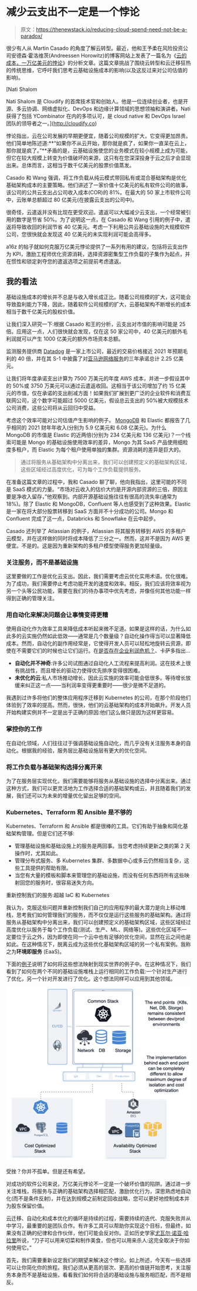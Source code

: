 # 减少云支出不一定是一个悖论

> 原文：<https://thenewstack.io/reducing-cloud-spend-need-not-be-a-paradox/>

很少有人从 Martin Casado 的角度了解云转型。最近，他和王予柔在风险投资公司安德森·霍洛维茨(Andreessen Horowitz)的博客网站上发表了一篇名为《[云的成本，一万亿美元的悖论](https://a16z.com/2021/05/27/cost-of-cloud-paradox-market-cap-cloud-lifecycle-scale-growth-repatriation-optimization/)》的分析文章。这篇文章挑战了围绕云转型和云迁移狂热的传统思维，它呼吁我们思考云基础设施成本的影响(以及这反过来对公司估值的影响)。

[](http://cloudify.co)

 [Nati Shalom

Nati Shalom 是 Cloudify 的首席技术官和创始人。他是一位连续创业者，也是开源、多云协调、网络虚拟化、DevOps 和边缘计算领域的思想领袖和演讲者。Nati 获得了包括 YCombinator 在内的多项认可，是 cloud native 和 DevOps Israel 团队的领导者之一。](http://cloudify.co) [](http://cloudify.co)

悖论指出，云在公司发展的早期更便宜，随着公司规模的扩大，它变得更加昂贵。他们简单地陈述道:**“如果你不从云开始，那你就是疯了，如果你一直呆在云上，那你就是疯了。”**矛盾的是，云基础设施使您的业务模式在较小规模上成为可能，但它在较大规模上转变为价值破坏的来源，这只有在您深深投身于云之后才会显现出来。总体而言，这相当于数千亿美元的股票价值蒸发。

Casado 和 Wang 强调，将工作负载从纯云模式带回私有或混合基础架构是优化基础架构成本的主要策略。他们讲述了一家价值十亿美元的私有软件公司的故事，该公司的公共云支出占公司收入成本(COR)的 81%。在最大的 50 家上市软件公司中，云账单总额超过 80 亿美元(在披露云支出的公司中)。

很奇怪，云遣返并没有比现在更受欢迎。遣返可以大幅减少云支出，一个经常被引用的数字是节省 50%。为了说明这一点，在 Casado 和 Wang 引用的例子中，遣返将导致收回的利润节省 40 亿美元。考虑一下利用公共云基础设施的大规模软件公司，您很快就会发现这 40 亿美元的未实现利润可能会高得多。

a16z 的帖子就如何克服万亿美元悖论提供了一系列有用的建议，包括将云支出作为 KPI，激励工程师优化资源消耗，选择资源密集型工作负载的子集作为起点，并在惯性和锁定剥夺您的遣返选项之前提前考虑遣返。

## 我的看法

基础设施成本的增长并不总是与收入增长成正比。随着公司规模的扩大，这可能会导致盈利能力下降，因此，随着软件公司规模的扩大，云基础架构不断增长的成本相当于数千亿美元的股权价值。

让我们深入研究一下:根据 Casado 和王的分析，云支出对市值的影响可能是 25 倍。应用这一点，人们很快就会发现，仅在这 50 家公司中，40 亿美元的额外毛利润就可以产生 1000 亿美元的额外市场资本总额。

监测服务提供商 [Datadog](https://www.datadoghq.com/) 是一家上市公司，最近的交易价格接近 2021 年预期毛利的 40 倍，并在其 S-1 中披露了对[亚马逊网络服务](https://www.diagrid.io/?utm_content=inline-mention)的三年承诺总计 2.25 亿美元。

让我们将年度承诺支出计算为 7500 万美元的年度 AWS 成本，并进一步假设其中的 50%或 3750 万美元可以通过云遣返收回。这相当于该公司增加了约 15 亿美元的市值，仅在承诺的支出削减方面！如果我们扩展到更广泛的企业软件和消费互联网公司，这个数字可能超过 5000 亿美元，假设总云支出的 50%被大规模技术公司消费，这些公司将从云回归中受益。

考虑这个效率可能对公司估值产生影响的例子。 [MongoDB](https://www.mongodb.com/cloud/atlas/?utm_content=inline-mention) 和 Elastic 都报告了几乎相同的 2021 财年年收入(分别为 5.9 亿美元和 6.08 亿美元)。为什么 MongoDB 的市值是 Elastic 的近两倍(分别为 234 亿美元和 136 亿美元)？一个线索可能是 Mongo 的基础设施使用效率的差异，Mongo 为其 SaaS 产品使用细粒度多租户，而 Elastic 为每个租户使用单独的集群。资源消耗的差异是巨大的。

> 通过将服务从基础架构中分离出来，我们可以创建预定义的基础架构区域，这些区域经过高度优化，可为每个工作负载提供服务。

在准备这篇文章的过程中，我和 Casado 聊了聊，他向我指出，这里可能的不同是 SaaS 模式的力量。“市场对云收入的估价大约是开源内部资源的三倍，原因主要是净收入留存，”他观察到。内部开源基础设施往往有很高的流失率(通常为 18%)。除了 Elastic 和 MongoDB，Confluent 等人也感受到了这种效果。Elastic 是一家在将大部分股票转移到 SaaS 方面并不十分成功的公司。Mongo 和 Confluent 完成了这一点，Databricks 和 Snowflake 在云中起步。

Casado 还列举了 Atlassian 的例子，Atlassian 将其服务转移到 AWS 的多租户云模型，并在这样做的同时将成本降低了三分之一。然而，这并不是因为 AWS 更便宜。不是的。这是因为重新架构的多租户模型使得服务更加轻量级。

### 关注服务，而不是基础设施

这里要做的工作是优化云支出。因此，我们需要考虑云优化实用术语。优化很难。为了成功，我们需要停止考虑功能开发的速度和效率。相反，我们应该将效率视为另一个头等公民功能，需要在我们的待办事项中优先考虑，并像任何其他功能一样得到正确的管理关注。

### 用自动化来解决问题会让事情变得更糟

使用自动化作为效率工具来降低成本听起来微不足道。如果是这样的话，为什么如此多的云实施仍然如此低效——通常是几个数量级？自动化操作得当可以显著降低成本。然而，自动化的副作用经常是，它使得开发人员可以轻松地旋转云资源，即使在不需要它们的时候也让它们运行。在[是否存在企业利润危机？](https://a16z.com/2019/12/13/is-there-an-enterprise-margin-crisis/)、卡萨多指出…

*   **自动化并不神奇**:许多公司试图通过自动化人工流程来提高利润。这在技术上很有挑战性，而且增长的驱动力使得优先排序变得很困难。
*   **未优化的云**:私人市场推动增长，因此云实施的效率可能会低很多。等待增长放缓来纠正这一点——当利润率变得更重要时——很少是微不足道的。

我遇到过许多将他们的整体应用程序迁移到 Kubernetes 的公司，在那个阶段他们体验到了效率的提高。然而，很快，他们的云基础架构的成本开始飙升。开发人员开始构建实例并不一定是出于正确的原因:他们这么做只是因为这样更容易。

### 掌控你的工作

在自动化领域，人们往往过于强调基础设施自动化，而几乎没有关注服务本身的自动化。根据我的经验，服务层比基础设施层有更大的优化空间。

### 将工作负载与基础架构选择分离开来

为了在服务层实现优化，我们需要能够将服务从基础设施的选择中分离出来。通过这种方式，我们可以更灵活地为工作选择合适的基础架构或云，并且随着我们的发展，我们还可以为未来的增量优化留出足够的空间。

### Kubernetes、Terraform 和 Ansible 是不够的

Kubernetes、Terraform 和 Ansible 都是很棒的工具。它们有助于抽象和简化基础架构管理。但是它们还不够:

*   管理基础设施和基础设施上的服务是两回事。当您考虑持续更新之类的第 2 天操作时，尤其如此。
*   管理分布式服务、多 Kubernetes 集群、多数据中心或多云仍然相当复杂，这些工具提供的帮助有限。
*   当您有大量的模板和脚本来管理您的基础设施，而没有任何东西将所有这些映射回您的服务时，很容易迷失方向。

重新控制我们的服务:超越 IaC 和 Kubernetes

我认为，克服这些问题并重新控制我们自己的应用程序的最大潜力是向上移动堆栈，思考我们如何管理我们的服务，而不仅仅是运行这些服务的基础架构。通过将服务从基础架构中分离出来，我们可以创建预定义的基础架构区域，这些区域经过高度优化以服务于每个工作负载(测试、生产、ML、网络等)。这些优化区域不一定要位于云之外，因为即使在同一个云中也有足够的优化空间，显然在云之间也是如此。在这种情况下，脱离云成为这些优化基础架构区域的另一个私有案例。我称之为**环境即服务** (EaaS)。

下面的[例子](https://docs.cloudify.co/latest/trial_getting_started/examples/eaas/)说明了如何将这些想法映射到现实世界的例子中。在这种情况下，我们看到了如何在两个不同的基础设施堆栈上运行相同的工作负载:一个针对生产进行了优化，另一个针对开发进行了优化。这个想法同样可以应用到其他领域。

![](img/d4dd9f02792328d8cd8d09a53ff518da.png)

受挫？你并不孤单。但是还有希望。

对成功的软件公司来说，万亿美元悖论不一定是一个破坏价值的陷阱。通过进一步关注堆栈，将服务与正确的基础架构选择相匹配，激励优化行为，深思熟虑地自动化(而不是条件反射)，并在达到规模之前制定回收战略，您可以更好地控制成本并为股东保留价值。

云迁移、自动化和成本优化的循环是持续的过程，需要持续的迭代、克服失败并从中学习，最重要的是团队合作。有许多工具可以帮助你实现这个目标，但最终，如果没有正确的纪律和合作伙伴，他们可能会反对你。正如历史学家[尤瓦尔·诺亚·哈拉里](https://en.wikipedia.org/wiki/Yuval_Noah_Harari)所说，“刀子可以用来切菜和制作美食，但也可以用来杀人:这完全取决于你如何使用它。”

首先，我们需要重新设定我们的期望来解决这个悖论。如上所述，今天有一些选择可以让你简化你的旅程。我们必须从更高的层次、更高的价值链开始思考，关注服务本身而不是基础设施，看看我们如何将合适的基础设施与服务相匹配，而不是相反。

<svg xmlns:xlink="http://www.w3.org/1999/xlink" viewBox="0 0 68 31" version="1.1"><title>Group</title> <desc>Created with Sketch.</desc></svg>